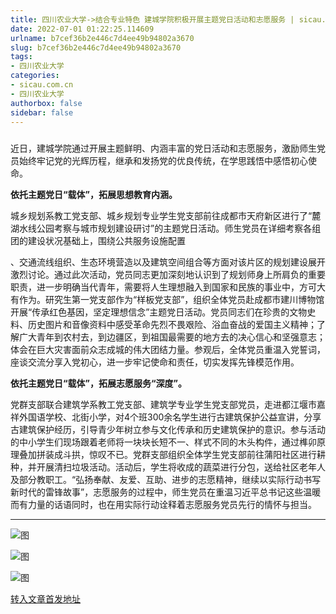 ```yaml
---
title: 四川农业大学->结合专业特色 建城学院积极开展主题党日活动和志愿服务 | sicau.com.cn
date: 2022-07-01 01:22:25.114609
urlname: b7cef36b2e446c7d4ee49b94802a3670
slug: b7cef36b2e446c7d4ee49b94802a3670
tags: 
- 四川农业大学
categories:
- sicau.com.cn
- 四川农业大学
authorbox: false
sidebar: false
---
```

#####

近日，建城学院通过开展主题鲜明、内涵丰富的党日活动和志愿服务，激励师生党员始终牢记党的光辉历程，继承和发扬党的优良传统，在学思践悟中感悟初心使命。

**依托主题党日“载体”，拓展思想教育内涵。**

城乡规划系教工党支部、城乡规划专业学生党支部前往成都市天府新区进行了“麓湖水线公园考察与城市规划建设研讨”的主题党日活动。师生党员在详细考察各组团的建设状况基础上，围绕公共服务设施配置
<!--more-->
、交通流线组织、生态环境营造以及建筑空间组合等方面对该片区的规划建设展开激烈讨论。通过此次活动，党员同志更加深刻地认识到了规划师身上所肩负的重要职责，进一步明确当代青年，需要将人生理想融入到国家和民族的事业中，方可大有作为。研究生第一党支部作为“样板党支部”，组织全体党员赴成都市建川博物馆开展“传承红色基因，坚定理想信念”主题党日活动。党员同志们在珍贵的文物史料、历史图片和音像资料中感受革命先烈不畏艰险、浴血奋战的爱国主义精神；了解广大青年到农村去，到边疆区，到祖国最需要的地方去的决心信心和坚强意志；体会在巨大灾害面前众志成城的伟大团结力量。参观后，全体党员重温入党誓词，座谈交流分享入党初心，进一步牢记使命和责任，切实发挥先锋模范作用。  

**依托主题党日“载体”，拓展志愿服务“深度”。**

党群支部联合建筑学系教工党支部、建筑学专业学生党支部党员，走进都江堰市嘉祥外国语学校、北街小学，对4个班300余名学生进行古建筑保护公益宣讲，分享古建筑保护经历，引导青少年树立参与文化传承和历史建筑保护的意识。参与活动的中小学生们现场跟着老师将一块块长短不一、样式不同的木头构件，通过榫卯原理叠加拼装成斗拱，惊叹不已。党群支部组织全体学生党支部前往蒲阳社区进行耕种，并开展清扫垃圾活动。活动后，学生将收成的蔬菜进行分包，送给社区老年人及部分教职工。“弘扬奉献、友爱、互助、进步的志愿精神，继续以实际行动书写新时代的雷锋故事”，志愿服务的过程中，师生党员在重温习近平总书记这些温暖而有力量的话语同时，也在用实际行动诠释着志愿服务党员先行的情怀与担当。

****

![图](https://news.sicau.edu.cn/__local/0/CC/B1/30B5FE2386D05B2E809DD7054B2_F13032A1_2956A.jpg)

![图](https://news.sicau.edu.cn/__local/4/5D/F4/C10683E36EA9EF76653B4AA16B5_9D82A6E6_4F804.jpg)

![图](https://news.sicau.edu.cn/__local/0/85/05/8CA8A1E3A0A18781E82BB95D278_1101A1A2_4DD06.png)

[转入文章首发地址](https://news.sicau.edu.cn/info/1078/68646.htm)
